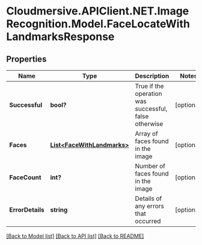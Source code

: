 # Cloudmersive.APIClient.NET.ImageRecognition.Model.FaceLocateWithLandmarksResponse
## Properties

Name | Type | Description | Notes
------------ | ------------- | ------------- | -------------
**Successful** | **bool?** | True if the operation was successful, false otherwise | [optional] 
**Faces** | [**List&lt;FaceWithLandmarks&gt;**](FaceWithLandmarks.md) | Array of faces found in the image | [optional] 
**FaceCount** | **int?** | Number of faces found in the image | [optional] 
**ErrorDetails** | **string** | Details of any errors that occurred | [optional] 

[[Back to Model list]](../README.md#documentation-for-models) [[Back to API list]](../README.md#documentation-for-api-endpoints) [[Back to README]](../README.md)

